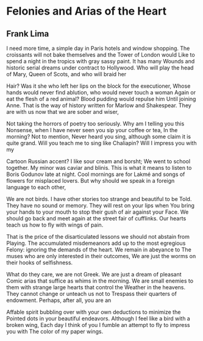 # Felonies and Arias of the Heart
## Frank Lima
I need more time, a simple day in Paris hotels and window shopping.
The croissants will not bake themselves and the Tower of London would
Like to spend a night in the tropics with gray sassy paint. It has many
Wounds and historic serial dreams under contract to Hollywood.
Who will play the head of Mary, Queen of Scots, and who will braid her

Hair? Was it she who left her lips on the block for the executioner,
Whose hands would never find ablution, who would never touch a woman
Again or eat the flesh of a red animal? Blood pudding would repulse him
Until joining Anne. That is the way of history written for Marlow and
Shakespear. They are with us now that we are sober and wiser,

Not taking the horrors of poetry too seriously. Why am I telling you this
Nonsense, when I have never seen you sip your coffee or tea,
In the morning? Not to mention,
Never heard you sing, although some claim it is quite grand.
Will you teach me to sing like Chaliapin? Will I impress you with my

Cartoon Russian accent? I like sour cream and borsht;
We went to school together. My minor was caviar and blinis.
This is what it means to listen to Boris Godunov late at night.
Cool mornings are for Lakmé and songs of flowers for misplaced lovers.
But why should we speak in a foreign language to each other,

We are not birds. I have other stories too strange and beautiful to be
Told. They have no sound or memory. They will rest on your lips when
You bring your hands to your mouth to stop their gush of air against your
Face. We should go back and meet again at the street fair of cufflinks.
Our hearts teach us how to fly with wings of pain.

That is the price of the disarticulated lessons we should not abstain from
Playing. The accumulated misdemeanors add up to the most egregious
Felony: ignoring the demands of the heart. We remain in abeyance to
The muses who are only interested in their outcomes,
We are just the worms on their hooks of selfishness.

What do they care, we are not Greek. We are just a dream of pleasant
Comic arias that suffice as whims in the morning.
We are small enemies to them with strange large hearts that control the
Weather in the heavens. They cannot change or unteach us not to
Trespass their quarters of endowment. Perhaps, after all, you are an

Affable spirit bubbling over with your own deductions to minimize the
Pointed dots in your beautiful endeavors.
Although I feel like a bird with a broken wing,
Each day I think of you I fumble an attempt to fly to impress you with
The color of my paper wings.